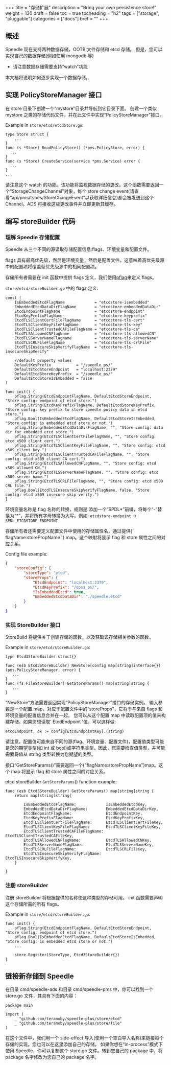 +++
title = "存储扩展"
description = "Bring your own persistence store!"
weight = 130
draft = false
toc = true
tocheading = "h2"
tags = ["storage", "pluggable"]
categories = ["docs"]
bref = ""
+++

## 概述

Speedle 现在支持两种数据存储，OOTB:文件存储和 etcd 存储。
但是，您可以实现自己的数据存储(例如使用 mongodb 等)

- 请注意数据存储需要支持“watch”功能

本文档将说明如何逐步实现一个数据存储。

## 实现 PolicyStoreManager 接口

在 store 目录下创建一个“mystore”目录并导航到它目录下面。
创建一个类似 mystore 之类的存储代码文件，并在此文件中实现“PolicyStoreManager”接口。

Example in `store/etcd/etcdStore.go`:

```golang
type Store struct {
    ...
}
func (s *Store) ReadPolicyStore() (*pms.PolicyStore, error) {
  ...
}
func (s *Store) CreateService(service *pms.Service) error {
  ...
}
...
```

请注意这个 watch 的功能。该功能将监视数据存储的更改。这个函数需要返回一个“StorageChangeChannel”对象，每个 store change event(请查看“api/pms/types/StoreChangeEvent”以获取详细信息)都会被发送到这个 Channel。ADS 将接收这些更改事件并立即更新其缓存。

## 编写 storeBuilder 代码

### 理解 Speedle 存储配置

Speedle 从三个不同的源读取存储配置信息:flags、环境变量和配置文件。

flags 具有最高优先级，然后是环境变量，然后是配置文件。这意味着高优先级源中的配置项将覆盖低优先级源中的相同配置项。

存储所有者需要在 init 函数中提供 flags 定义，我们使用[pflag](https://github.com/spf13/pflag)来定义 flags。

`store/etcd/storeBuilder.go` 中的 flags 定义:

```golang
const (
    IsEmbeddedEtcdFlagName             = "etcdstore-isembedded"
    EmbeddedEtcdDataDirFlagName        = "etcdstore-embeddedDataDir"
    EtcdEndpointFlagName               = "etcdstore-endpoint"
    EtcdKeyPrefixFlagName              = "etcdstore-keyprefix"
    EtcdTLSClientCertFileFlagName      = "etcdstore-tls-cert"
    EtcdTLSClientKeyFileFlagName       = "etcdstore-tls-key"
    EtcdTLSClientTrustedCAFileFlagName = "etcdstore-tls-ca"
    EtcdTLSAllowedCNFlagName           = "etcdstore-tls-allowedCN"
    EtcdTLSServerNameFlagName          = "etcdstore-tls-serverName"
    EtcdTLSCRLFileFlagName             = "etcdstore-tls-crlFile"
    EtcdTLSInsecureSkipVerifyFlagName  = "etcdstore-tls-insecureSkipVerify"

    //default property values
    DefaultKeyPrefix           = "/speedle_ps/"
    DefaultEtcdStoreEndpoint   = "localhost:2379"
    DefaultEtcdStoreKeyPrefix  = "/speedle_ps/"
    DefaultEtcdStoreIsEmbedded = false
)

func init() {
    pflag.String(EtcdEndpointFlagName, DefaultEtcdStoreEndpoint, "Store config: endpoint of etcd store.")
    pflag.String(EtcdKeyPrefixFlagName, DefaultEtcdStoreKeyPrefix, "Store config: key prefix to store speedle policy data in etcd store.")
    pflag.Bool(IsEmbeddedEtcdFlagName, DefaultEtcdStoreIsEmbedded, "Store config: is embedded etcd store or not.")
    pflag.String(EmbeddedEtcdDataDirFlagName, "", "Store config: data dir for embedded etcd store.")
    pflag.String(EtcdTLSClientCertFileFlagName, "", "Store config: etcd x509 client cert.")
    pflag.String(EtcdTLSClientKeyFileFlagName, "", "Store config: etcd x509 client key.")
    pflag.String(EtcdTLSClientTrustedCAFileFlagName, "", "Store config: etcd x509 client CA cert.")
    pflag.String(EtcdTLSAllowedCNFlagName, "", "Store config: etcd x509 allowed CN.")
    pflag.String(EtcdTLSServerNameFlagName, "", "Store config: etcd x509 server name.")
    pflag.String(EtcdTLSCRLFileFlagName, "", "Store config: etcd x509 CRL file.")
    pflag.Bool(EtcdTLSInsecureSkipVerifyFlagName, false, "Store config: etcd x509 insecure skip verify.")
}
```

环境变量名称是 flag 名称的转换，规则是:添加一个“SPDL*”前缀，将每个“-”替换为“*”，并将所有字母转换为大写。例如:
`etcdstore-endpoint` -> `SPDL_ETCDSTORE_ENDPOINT`

存储所有者还需要定义配置文件中使用的存储属性名，通过提供{' flagName:storePropName '} map。这个映射将显示 flag 和 store 属性之间的对应关系。

Config file example:

```json
{
	"storeConfig": {
		"storeType": "etcd",
		"storeProps": {
			"EtcdEndpoint": "localhost:2379",
			"EtcdKeyPrefix": "/opss_ps/",
			"IsEmbeddedEtcd": true,
			"EmbeddedEtcdDataDir": "./speedle.etcd"
		}
	}
}
```

### 实现 StoreBuilder 接口

StoreBuild 将提供关于创建存储的函数，以及获取该存储相关参数的函数。

Example in `store/etcd/storeBuilder.go`:

```golang
type Etcd3StoreBuilder struct{}

func (esb Etcd3StoreBuilder) NewStore(config map[string]interface{}) (pms.PolicyStoreManager, error) {
   ...
}
func (fs FileStoreBuilder) GetStoreParams() map[string]string {
   ...
}
```

“NewStore”方法需要返回实现“PolicyStoreManager”接口的存储实例。
输入参数是一个配置 map，对应于配置文件中的“storeProps”，它将于与来自 flags 和环境变量的配置信息合并在一起。
您可以从这个配置 map 中读取配置项的值来构建存储。如果您想读取' EtcdEndpoint '值，可以这样做:

```
etcdEndpoint, ok := config[EtcdEndpointKey].(string)
```

请注意，配置值可能来自不同的源(flag、环境变量、配置文件)，配置值类型可能是您的期望类型(如 int 或 bool)或字符串类型。因此，您需要检查值类型，并可能需要将值从 string 类型转换为您期望的类型。

接口“GetStoreParams()”需要返回一个{“flagName:storePropName”}map。这个 map 将显示 flag 和 store 属性之间的对应关系。

etcd storeBuilder `GetStoreParams`() function example:

```golang
func (esb Etcd3StoreBuilder) GetStoreParams() map[string]string {
    return map[string]string{

        IsEmbeddedEtcdFlagName:             IsEmbeddedEtcdKey,
        EmbeddedEtcdDataDirFlagName:        EmbeddedEtcdDataDirKey,
        EtcdEndpointFlagName:               EtcdEndpointKey,
        EtcdKeyPrefixFlagName:              EtcdKeyPrefixKey,
        EtcdTLSClientCertFileFlagName:      EtcdTLSClientCertFileKey,
        EtcdTLSClientKeyFileFlagName:       EtcdTLSClientKeyFileKey,
        EtcdTLSClientTrustedCAFileFlagName: EtcdTLSClientTrustedCAFileKey,
        EtcdTLSAllowedCNFlagName:           EtcdTLSAllowedCNKey,
        EtcdTLSServerNameFlagName:          EtcdTLSServerNameKey,
        EtcdTLSCRLFileFlagName:             EtcdTLSCRLFileKey,
        EtcdTLSInsecureSkipVerifyFlagName:  EtcdTLSInsecureSkipVerifyKey,
    }

}
```

### 注册 storeBuilder

注册 storeBuilder 将根据提供的名称使这种类型的存储可用。
init 函数需要声明这个存储所需的所有 flags。

Example in `store/etcd/storeBuilder.go`:

```golang
func init() {
    pflag.String(EtcdEndpointFlagName, DefaultEtcdStoreEndpoint, "Store config: endpoint of etcd store.")
    pflag.Bool(IsEmbeddedEtcdFlagName, DefaultEtcdStoreIsEmbedded, "Store config: is embedded etcd store or not.")
    ...

    store.Register(StoreType, Etcd3StoreBuilder{})
}
```

## 链接新存储到 Speedle

在目录 cmd/speedle-ads 和目录 cmd/speedle-pms 中，你可以找到一个 store.go 文件，其具有下面的内容：

```golang
package main

import (
    _ "github.com/teramoby/speedle-plus/store/etcd"
    _ "github.com/teramoby/speedle-plus/store/file"
)
```

在这个文件中，我们用一个 side-effect 导入(使用一个空白导入名称)来链接每个存储的实现。您也可以在这里添加自己的存储。
如果你想在“in-process”模式下使用 Speedle，你可以复制这个 store.go 文件。转到您自己的 package 中，将 package 名字修改为您自己的 package 名字。
